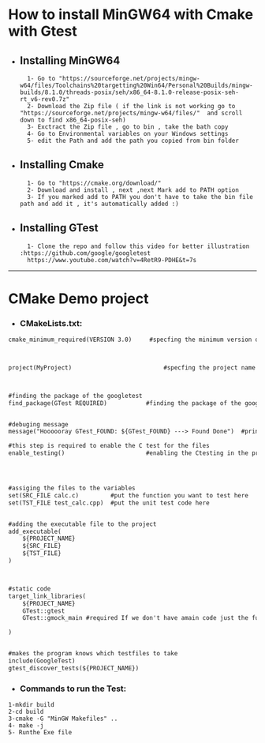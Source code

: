 # How to install MinGW64 with Cmake with Gtest
- ## Installing MinGW64 
        1- Go to "https://sourceforge.net/projects/mingw-w64/files/Toolchains%20targetting%20Win64/Personal%20Builds/mingw-builds/8.1.0/threads-posix/seh/x86_64-8.1.0-release-posix-seh-rt_v6-rev0.7z"
        2- Download the Zip file ( if the link is not working go to "https://sourceforge.net/projects/mingw-w64/files/"  and scroll down to find x86_64-posix-seh)
        3- Exctract the Zip file , go to bin , take the bath copy   
        4- Go to Environmental variables on your Windows settings 
        5- edit the Path and add the path you copied from bin folder

- ## Installing Cmake
        1- Go to "https://cmake.org/download/" 
        2- Download and install , next ,next Mark add to PATH option
        3- If you marked add to PATH you don't have to take the bin file path and add it , it's automatically added :)

- ## Installing GTest
        1- Clone the repo and follow this video for better illustration :https://github.com/google/googletest
        https://www.youtube.com/watch?v=4RetR9-PDHE&t=7s



--------------------------------------------------------
# CMake Demo project
- ### CMakeLists.txt:
```CMakeLists.txt
cmake_minimum_required(VERSION 3.0)     #specfing the minimum version of cmake



project(MyProject)                          #specfing the project name



#finding the package of the googletest
find_package(GTest REQUIRED)           #finding the package of the googletest on the local machine


#debuging message 
message("Hoooooray GTest_FOUND: ${GTest_FOUND} ---> Found Done")  #printing the value of the GTest_FOUND

#this step is required to enable the C test for the files
enable_testing()                       #enabling the Ctesting in the project




#assiging the files to the variables
set(SRC_FILE calc.c)         #put the function you want to test here
set(TST_FILE test_calc.cpp)  #put the unit test code here


#adding the executable file to the project
add_executable(
    ${PROJECT_NAME}
    ${SRC_FILE}
    ${TST_FILE}
)



#static code
target_link_libraries(
    ${PROJECT_NAME}
    GTest::gtest
    GTest::gmock_main #required If we don't have amain code just the function.cpp

)


#makes the program knows which testfiles to take 
include(GoogleTest)
gtest_discover_tests(${PROJECT_NAME})

```
- ### Commands to run the Test:
```batch
1-mkdir build
2-cd build
3-cmake -G "MinGW Makefiles" ..
4- make -j
5- Runthe Exe file
```
